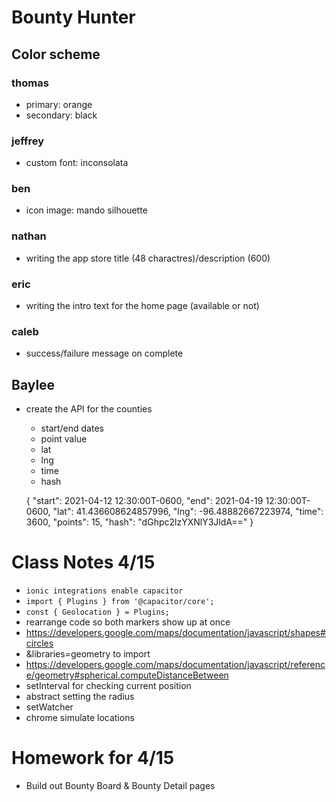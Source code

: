# Bounty Hunter

## Color scheme

### thomas

- primary: orange
- secondary: black

### jeffrey

- custom font: inconsolata

### ben

- icon image: mando silhouette

### nathan

- writing the app store title (48 charactres)/description (600)

### eric

- writing the intro text for the home page (available or not)

### caleb

- success/failure message on complete

## Baylee

- create the API for the counties
    - start/end dates
    - point value
    - lat
    - lng
    - time
    - hash

    {
        "start": 2021-04-12 12:30:00T-0600,
        "end": 2021-04-19 12:30:00T-0600,
        "lat": 41.436608624857996,
        "lng": -96.48882667223974,
        "time": 3600,
        "points": 15,
        "hash": "dGhpc2lzYXNlY3JldA=="
    }

# Class Notes 4/15

- `ionic integrations enable capacitor`
- `import { Plugins } from '@capacitor/core';`
- `const { Geolocation } = Plugins;`
- rearrange code so both markers show up at once
- https://developers.google.com/maps/documentation/javascript/shapes#circles
- &libraries=geometry to import
- https://developers.google.com/maps/documentation/javascript/reference/geometry#spherical.computeDistanceBetween
- setInterval for checking current position
- abstract setting the radius
- setWatcher
- chrome simulate locations

# Homework for 4/15
 
- Build out Bounty Board & Bounty Detail pages
